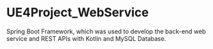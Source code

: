 # UE4Project_WebService
Spring Boot Framework, which was used to develop the back-end web service and REST APIs with Kotlin and MySQL Database. 
